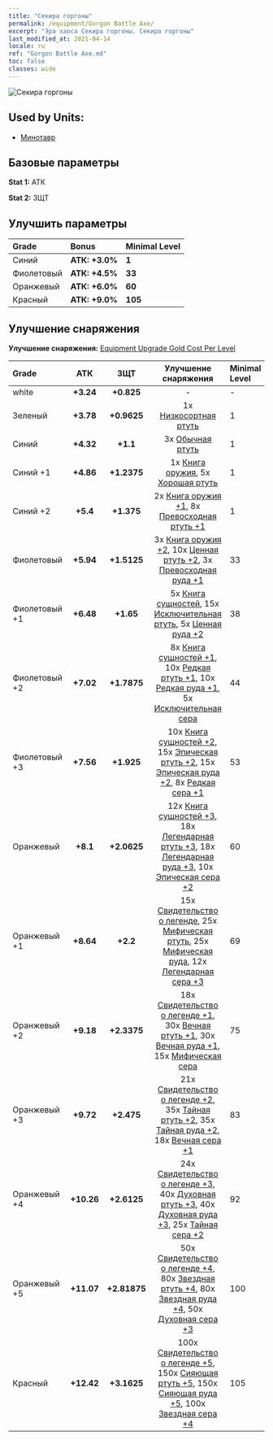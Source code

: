 ```yaml
---
title: "Секира горгоны"
permalink: /equipment/Gorgon Battle Axe/
excerpt: "Эра хаоса Секира горгоны. Секира горгоны"
last_modified_at: 2021-04-14
locale: ru
ref: "Gorgon Battle Axe.md"
toc: false
classes: wide
---
```


  ![Секира горгоны](/images/e/e_7051.png)

## Used by Units:

* [Минотавр](/ru/units/Minotaur/) 


## Базовые параметры
 **Stat 1:** АТК

 **Stat 2:** ЗЩТ

## Улучшить параметры

  |     Grade    |   Bonus | Minimal Level | 
  |:-------------|:--------|:--------------| 
  | Синий | **АТК: +3.0%** | **1** | 
  | Фиолетовый | **АТК: +4.5%** | **33** | 
  | Оранжевый | **АТК: +6.0%** | **60** | 
  | Красный | **АТК: +9.0%** | **105** | 


## Улучшение снаряжения
 **Улучшение снаряжения:** [Equipment Upgrade Gold Cost Per Level](/equipment/EquipmentUpgradeCostPerLevel/) 

  |          Grade      | АТК | ЗЩТ | Улучшение снаряжения | Minimal Level |
  |:--------------------|:---------:|:---------:|:----------------:|:--------------|
  | white | **+3.24** | **+0.825** | - | - |
  | Зеленый | **+3.78** | **+0.9625** | 1x [Низкосортная ртуть](/ru/Items/mat_2/) | 1 |
  | Синий | **+4.32** | **+1.1** | 3x [Обычная ртуть](/ru/Items/mat_8/) | 1 |
  | Синий +1 | **+4.86** | **+1.2375** | 1x [Книга оружия](/ru/Items/mat_18/), 5x [Хорошая ртуть](/ru/Items/mat_14/) | 1 |
  | Синий +2 | **+5.4** | **+1.375** | 2x [Книга оружия +1](/ru/Items/mat_25/), 8x [Превосходная ртуть +1](/ru/Items/mat_21/) | 1 |
  | Фиолетовый | **+5.94** | **+1.5125** | 3x [Книга оружия +2](/ru/Items/mat_32/), 10x [Ценная ртуть +2](/ru/Items/mat_28/), 3x [Превосходная руда +1](/ru/Items/mat_19/) | 33 |
  | Фиолетовый +1 | **+6.48** | **+1.65** | 5x [Книга сущностей](/ru/Items/mat_39/), 15x [Исключительная ртуть](/ru/Items/mat_35/), 5x [Ценная руда +2](/ru/Items/mat_26/) | 38 |
  | Фиолетовый +2 | **+7.02** | **+1.7875** | 8x [Книга сущностей +1](/ru/Items/mat_46/), 10x [Редкая ртуть +1](/ru/Items/mat_42/), 10x [Редкая руда +1](/ru/Items/mat_40/), 5x [Исключительная сера](/ru/Items/mat_36/) | 44 |
  | Фиолетовый +3 | **+7.56** | **+1.925** | 10x [Книга сущностей +2](/ru/Items/mat_53/), 15x [Эпическая ртуть +2](/ru/Items/mat_49/), 15x [Эпическая руда +2](/ru/Items/mat_47/), 8x [Редкая сера +1](/ru/Items/mat_43/) | 53 |
  | Оранжевый | **+8.1** | **+2.0625** | 12x [Книга сущностей +3](/ru/Items/mat_60/), 18x [Легендарная ртуть +3](/ru/Items/mat_56/), 18x [Легендарная руда +3](/ru/Items/mat_54/), 10x [Эпическая сера +2](/ru/Items/mat_50/) | 60 |
  | Оранжевый +1 | **+8.64** | **+2.2** | 15x [Свидетельство о легенде](/ru/Items/mat_67/), 25x [Мифическая ртуть](/ru/Items/mat_63/), 25x [Мифическая руда](/ru/Items/mat_61/), 12x [Легендарная сера +3](/ru/Items/mat_57/) | 69 |
  | Оранжевый +2 | **+9.18** | **+2.3375** | 18x [Свидетельство о легенде +1](/ru/Items/mat_74/), 30x [Вечная ртуть +1](/ru/Items/mat_70/), 30x [Вечная руда +1](/ru/Items/mat_68/), 15x [Мифическая сера](/ru/Items/mat_64/) | 75 |
  | Оранжевый +3 | **+9.72** | **+2.475** | 21x [Свидетельство о легенде +2](/ru/Items/mat_81/), 35x [Тайная ртуть +2](/ru/Items/mat_77/), 35x [Тайная руда +2](/ru/Items/mat_75/), 18x [Вечная сера +1](/ru/Items/mat_71/) | 83 |
  | Оранжевый +4 | **+10.26** | **+2.6125** | 24x [Свидетельство о легенде +3](/ru/Items/mat_88/), 40x [Духовная ртуть +3](/ru/Items/mat_84/), 40x [Духовная руда +3](/ru/Items/mat_82/), 25x [Тайная сера +2](/ru/Items/mat_78/) | 92 |
  | Оранжевый +5 | **+11.07** | **+2.81875** | 50x [Свидетельство о легенде +4](/ru/Items/mat_95/), 80x [Звездная ртуть +4](/ru/Items/mat_91/), 80x [Звездная руда +4](/ru/Items/mat_89/), 50x [Духовная сера +3](/ru/Items/mat_85/) | 100 |
  | Красный | **+12.42** | **+3.1625** | 100x [Свидетельство о легенде +5](/ru/Items/mat_102/), 150x [Сияющая ртуть +5](/ru/Items/mat_98/), 150x [Сияющая руда +5](/ru/Items/mat_96/), 100x [Звездная сера +4](/ru/Items/mat_92/) | 105 |

